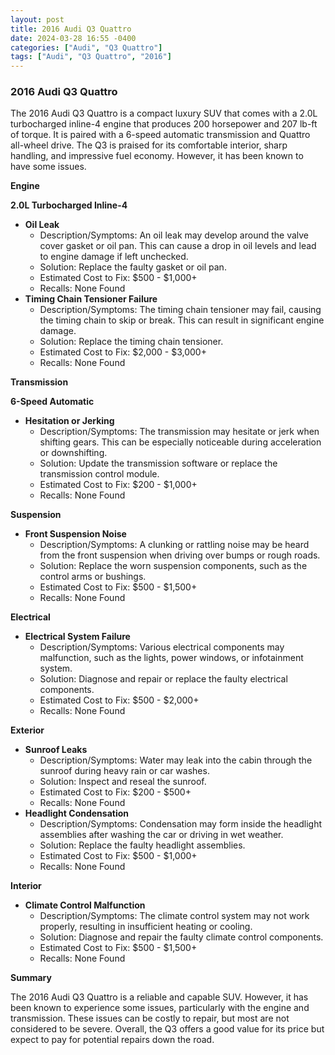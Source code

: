 ```yaml
---
layout: post
title: 2016 Audi Q3 Quattro
date: 2024-03-28 16:55 -0400
categories: ["Audi", "Q3 Quattro"]
tags: ["Audi", "Q3 Quattro", "2016"]
---
```

### 2016 Audi Q3 Quattro

The 2016 Audi Q3 Quattro is a compact luxury SUV that comes with a 2.0L turbocharged inline-4 engine that produces 200 horsepower and 207 lb-ft of torque. It is paired with a 6-speed automatic transmission and Quattro all-wheel drive. The Q3 is praised for its comfortable interior, sharp handling, and impressive fuel economy. However, it has been known to have some issues.

**Engine**

**2.0L Turbocharged Inline-4**

* **Oil Leak**
    * Description/Symptoms: An oil leak may develop around the valve cover gasket or oil pan. This can cause a drop in oil levels and lead to engine damage if left unchecked.
    * Solution: Replace the faulty gasket or oil pan.
    * Estimated Cost to Fix: $500 - $1,000+
    * Recalls: None Found
* **Timing Chain Tensioner Failure**
    * Description/Symptoms: The timing chain tensioner may fail, causing the timing chain to skip or break. This can result in significant engine damage.
    * Solution: Replace the timing chain tensioner.
    * Estimated Cost to Fix: $2,000 - $3,000+
    * Recalls: None Found

**Transmission**

**6-Speed Automatic**

* **Hesitation or Jerking**
    * Description/Symptoms: The transmission may hesitate or jerk when shifting gears. This can be especially noticeable during acceleration or downshifting.
    * Solution: Update the transmission software or replace the transmission control module.
    * Estimated Cost to Fix: $200 - $1,000+
    * Recalls: None Found

**Suspension**

* **Front Suspension Noise**
    * Description/Symptoms: A clunking or rattling noise may be heard from the front suspension when driving over bumps or rough roads.
    * Solution: Replace the worn suspension components, such as the control arms or bushings.
    * Estimated Cost to Fix: $500 - $1,500+
    * Recalls: None Found

**Electrical**

* **Electrical System Failure**
    * Description/Symptoms: Various electrical components may malfunction, such as the lights, power windows, or infotainment system.
    * Solution: Diagnose and repair or replace the faulty electrical components.
    * Estimated Cost to Fix: $500 - $2,000+
    * Recalls: None Found

**Exterior**

* **Sunroof Leaks**
    * Description/Symptoms: Water may leak into the cabin through the sunroof during heavy rain or car washes.
    * Solution: Inspect and reseal the sunroof.
    * Estimated Cost to Fix: $200 - $500+
    * Recalls: None Found
* **Headlight Condensation**
    * Description/Symptoms: Condensation may form inside the headlight assemblies after washing the car or driving in wet weather.
    * Solution: Replace the faulty headlight assemblies.
    * Estimated Cost to Fix: $500 - $1,000+
    * Recalls: None Found

**Interior**

* **Climate Control Malfunction**
    * Description/Symptoms: The climate control system may not work properly, resulting in insufficient heating or cooling.
    * Solution: Diagnose and repair the faulty climate control components.
    * Estimated Cost to Fix: $500 - $1,500+
    * Recalls: None Found

**Summary**

The 2016 Audi Q3 Quattro is a reliable and capable SUV. However, it has been known to experience some issues, particularly with the engine and transmission. These issues can be costly to repair, but most are not considered to be severe. Overall, the Q3 offers a good value for its price but expect to pay for potential repairs down the road.
